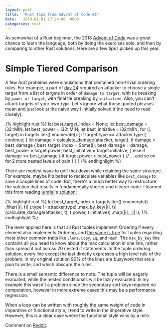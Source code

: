 ```yaml
---
layout: post
title:  "Rust Tips from Advent of Code #1"
date:   2019-01-01 17:24:00 -0800
categories: rust
---
```


As somewhat of a Rust beginner, the 2018 [Advent of Code][aoc-2018] was a great chance to learn the language, both by doing the exercises solo, and then by comparing to other Rust solutions. Here are a few tips I picked up this year.

Simple Tiered Comparison
==========================

A few AoC problems were simulations that contained non-trivial ordering rules. For example, a part of [day 24][day-24] required an attacker to choose a single target from a list of targets in order of `damage to target`, with tie breaking by `power of target`, with final tie breaking by `initiative`. Also, you can't attack targets of your own `type`. Let's ignore what those quoted phrases mean and just look at the naive way I initially solved it (no need to read closely):


{% highlight rust %}
let best_target_index = None;
let best_damage = i32::MIN;
let best_power = i32::MIN;
let best_initiative = i32::MIN;
for (i, target) in targets.iter().enumerate() {
  if target.type == attacker.type {
    continue;
  }
  let damage = calculate_damage(attacker, target);
  if damage > best_damage {
    best_target_index = Some(i);
    best_damage = damage;
    best_power = target.power;
    best_initiative = target.initiative;
  } else if damage == best_damage {
    if target.power > best_power {
      // ... and so on for 2 more nested levels of pain
    }
  }
}
{% endhighlight %}

There are modest ways to golf that down while retaining the same structure. For example, maybe it's better to recalculate variables like `best_damage` to save a couple lines of code. But, there's a much better way to restructure the solution that results in fundamentally shorter and clearer code. I learned this from reading [u/m1el][m1el]'s [solution][m1el-solution]:

{% highlight rust %}
let best_target_index = targets.iter().enumerate()
    .filter(|(i, t)| t.type != attacker.type)
    .max_by_key(|(i, t)| (calculate_damage(attacker, t), t.power, t.initiative))
    .map(|(i, _)| i);
{% endhighlight %}

The lever applied here is that all Rust tuples implement Ordering if every element also implements Ordering, and [the same is true](https://doc.rust-lang.org/std/primitive.tuple.html#trait-implementations) for tuples regarding most other common traits like `Clone`, `Copy`, `Eq`, and `Hash`. The `max_by_key` line contains all you need to know about the max calculation in one line, rather than spread it out across 20 nested if statements. In the tuple ordering solution, every line except the last directly expresses a high level rule of the problem. In my original solution 90% of the lines are busywork that are a pain to write, and which obscure the rules.

 There is a small semantic difference to note. The tuple will be eagerly evaluated, while the nested conditionals will be lazily evaluated. In my example this wasn't a problem since the secondary sort keys required no computation, however in more extreme cases this may be a performance regression.

When a loop can be written with roughly the same weight of code in imperative or functional style, I tend to write in the imperative style. However, this is a clear case where the functional style wins by a mile.

Comment on [Reddit](https://www.reddit.com/r/rust/comments/aeb79m/rust_tips_from_advent_of_code_1/).

[aoc-2018]: https://adventofcode.com/2018
[day-24]: https://adventofcode.com/2018/day/24
[m1el]: https://www.reddit.com/user/m1el
[m1el-solution]: https://www.reddit.com/r/adventofcode/comments/a91ysq/2018_day_24_solutions/ecfz6z3
